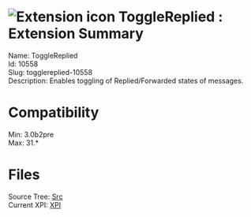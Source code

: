 # ![Extension icon](https://addons.thunderbird.net/static/img/addon-icons/default-64.png) ToggleReplied : Extension Summary

Name: ToggleReplied  
Id: 10558  
Slug: togglereplied-10558  
Description: Enables toggling of Replied/Forwarded states of messages.
  

# Compatibility
Min: 3.0b2pre  
Max: 31.*  

# Files

Source Tree: [Src](C:/Dev/Thunderbird/ThunderKdB/xall/xOther/10558-togglereplied-10558/src)  
Current XPI: [XPI](C:/Dev/Thunderbird/ThunderKdB/xall/xOther/10558-togglereplied-10558/xpi)  



